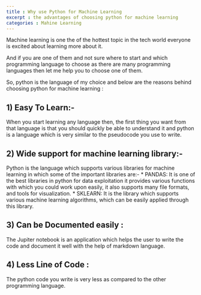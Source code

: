 ```yaml
---
title : Why use Python for Machine Learning
excerpt : the advantages of choosing python for machine learning
categories : Mahine Learning
---
```

Machine learning is one the of the hottest topic in the tech world everyone is excited about learning more about it.

And if you are one of them and not sure where to start and which programming language to choose as there are many programming languages then let me help you to choose one of them.

So, python is the language of my choice and below are the reasons behind choosing python for machine learning :


## 1) Easy To Learn:-

When you start learning any language then, the first thing you want from that language is that you should quickly be able to understand it and python is a language which is very similar to the pseudocode you use to write.

## 2) Wide support for machine learning library:-

Python is the language which supports various libraries for machine learning in which some of the important libraries are:-
	* PANDAS: It is one of the best libraries in python for data exploitation it provides various functions with which you could work upon easily, it also supports many file formats, and tools for visualization.
	* SKLEARN: It is the library which supports various machine learning algorithms, which can be easily applied through this library.
	
## 3) Can be Documented easily :

The Jupiter notebook is an application which helps the user to write the code and document it well with the help of markdown language.

## 4) Less Line of Code :

The python code you write is very less as compared to the other programming language.

